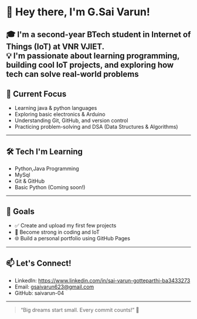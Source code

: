 # 👋 Hey there, I'm G.Sai Varun!

🎓 I'm a second-year BTech student in **Internet of Things (IoT)** at VNR VJIET.  
💡 I'm passionate about learning programming, building cool IoT projects, and exploring how tech can solve real-world problems
---
## 🔭 Current Focus
- Learning java & python languages
- Exploring basic electronics & Arduino
- Understanding Git, GitHub, and version control
- Practicing problem-solving and DSA (Data Structures & Algorithms)
---
## 🛠️ Tech I'm Learning
- Python,Java Programming
- MySql
- Git & GitHub
- Basic Python (Coming soon!)
---
## 🌱 Goals
- ✅ Create and upload my first few projects
- 🎯 Become strong in coding and IoT
- 🌐 Build a personal portfolio using GitHub Pages
---
## 📫 Let's Connect!
- LinkedIn: https://www.linkedin.com/in/sai-varun-gotteparthi-ba3433273
- Email: gsaivarun623@gmail.com
- GitHub: saivarun-04
---
> “Big dreams start small. Every commit counts!” 🚀

<!---
saivarun-04/saivarun-04 is a ✨ special ✨ repository because its `README.md` (this file) appears on your GitHub profile.
You can click the Preview link to take a look at your changes.
--->
